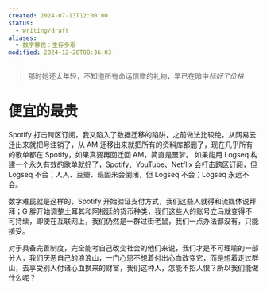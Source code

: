 ```yaml
---
created: 2024-07-13T12:00:00
status:
  - writing/draft
aliases:
  - 数字移民：生存多艰
modified: 2024-12-26T08:36:03
---
```


> 那时她还太年轻，不知道所有命运馈赠的礼物，早已在暗中*标好了价格*

# 便宜的最贵

Spotify 打击跨区订阅，我又陷入了数据迁移的陷阱，之前做法比较绝，从网易云迁出来就把号注销了，从 AM 迁移出来就把所有的资料库都删了，现在几乎所有的歌单都在 Spotify，如果真要再回迁回 AM，简直是噩梦。 如果能用 Logseq 构建一个永久有效的歌单就好了，Spotify、YouTube、Netflix 会打击跨区订阅，但 Logseq 不会；人人、豆瓣、班固米会倒闭，但 Logseq 不会；Logseq 永远不会。

数字难民就是这样的，Spotify 开始验证支付方式，我们这些人就得和流媒体说拜拜；G 胖开始调整土耳其和阿根廷的货币种类，我们这些人的账号立马就变得不可持续，即使在互联网上，我们仍然是一群过街老鼠，我们一点办法都没有，只能接受。

对于具备完善制度，完全能考自己改变社会的他们来说，我们才是不可理喻的一部分人，我们厌恶自己的浪浪山，一门心思不想着付出心血改变它，而是想着走过群山，去享受别人付诸心血换来的财富，我们这种人，怎能不招人恨？所以我们能做什么呢？
